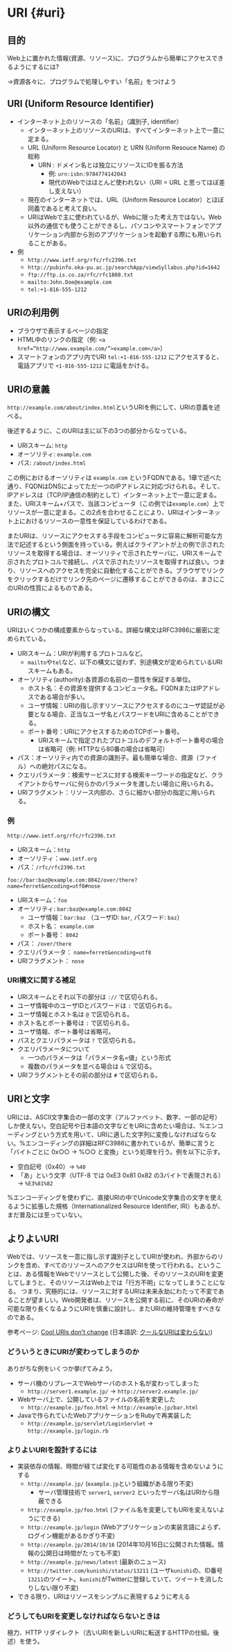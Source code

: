 # URI {#uri}

## 目的
Web上に置かれた情報(資源、リソース)に、プログラムから簡単にアクセスできるようにするには?

→資源各々に、プログラムで処理しやすい「名前」をつけよう

## URI (Uniform Resource Identifier)
* インターネット上のリソースの「名前」（識別子, identifier）
  * インターネット上のリソースのURIは、すべてインターネット上で一意に定まる。
  * URL (Uniform Resource Locator) と URN (Uniform Resouce Name) の総称
    - URN : ドメイン名とは独立にリソースにIDを振る方法
        - 例: `urn:isbn:9784774142043`
        - 現代のWebではほとんど使われない（URI = URL と思ってほぼ差し支えない）
  * 現在のインターネットでは、URL（Uniform Resource Locator）とほぼ同義であると考えて良い。
  * URIはWebで主に使われているが、Webに限った考え方ではない。Web以外の通信でも使うことができるし、パソコンやスマートフォンでアプリケーション内部から別のアプリケーションを起動する際にも用いられることがある。
* 例
  * `http://www.ietf.org/rfc/rfc2396.txt`
  * `http://pubinfo.oka-pu.ac.jp/searchApp/viewSyllabus.php?id=1642`
  * `ftp://ftp.is.co.za/rfc/rfc1808.txt`
  * `mailto:John.Doe@example.com`
  * `tel:+1-816-555-1212`

## URIの利用例
* ブラウザで表示するページの指定
* HTML中のリンクの指定（例: `<a href=”http://www.example.com/”>example.com</a>`）
* スマートフォンのアプリ内でURI `tel:+1-816-555-1212` にアクセスすると、電話アプリで `+1-816-555-1212` に電話をかける。

## URIの意義

`http://example.com/about/index.html`というURIを例にして、URIの意義を述べる。

後述するように、このURIは主に以下の3つの部分からなっている。

* URIスキーム: `http`
* オーソリティ: `example.com`
* パス: `/about/index.html`

この例におけるオーソリティは `example.com` というFQDNである。1章で述べた通り、FQDNはDNSによってただ一つのIPアドレスに対応づけられる。そして、IPアドレスは（TCP/IP通信の制約として）インターネット上で一意に定まる。また、URIスキーム+パスで、当該コンピュータ（この例では`example.com`）上でリソースが一意に定まる。この2点を合わせることにより、URIはインターネット上におけるリソースの一意性を保証しているわけである。

またURIは、リソースにアクセスする手段をコンピュータに容易に解析可能な方法で記述するという側面を持っている。例えばクライアントが上の例で示されたリソースを取得する場合は、オーソリティで示されたサーバに、URIスキームで示されたプロトコルで接続し、パスで示されたリソースを取得すれば良い。つまり、リソースへのアクセスを完全に自動化することができる。ブラウザでリンクをクリックするだけでリンク先のページに遷移することができるのは、まさにこのURIの性質によるものである。

## URIの構文
URIはいくつかの構成要素からなっている。詳細な構文はRFC3986に厳密に定められている。

* URIスキーム：URIが利用するプロトコルなど。
  * `mailto`や`tel`など、以下の構文に従わず、別途構文が定められているURIスキームもある。
* オーソリティ(authority):各資源の名前の一意性を保証する単位。
  * ホスト名：その資源を提供するコンピュータ名。FQDNまたはIPアドレスである場合が多い。
  * ユーザ情報：URIの指し示すリソースにアクセスするのにユーザ認証が必要となる場合、正当なユーザ名とパスワードをURIに含めることができる。
  * ポート番号：URIにアクセスするためのTCPポート番号。
    * URIスキームで指定されたプロトコルのデフォルトポート番号の場合は省略可（例: HTTPなら80番の場合は省略可）
* パス：オーソリティ内での資源の識別子。最も簡単な場合、資源（ファイル）への絶対パスになる。
* クエリパラメータ：検索サービスに対する検索キーワードの指定など、クライアントからサーバに何らかのパラメータを渡したい場合に用いられる。
* URIフラグメント：リソース内部の、さらに細かい部分の指定に用いられる。

### 例
`http://www.ietf.org/rfc/rfc2396.txt`

* URIスキーム：`http`
* オーソリティ：`www.ietf.org`
* パス：`/rfc/rfc2396.txt`

`foo://bar:baz@example.com:8042/over/there?name=ferret&encoding=utf8#nose`

* URIスキーム：`foo`
* オーソリティ: `bar:baz@example.com:8042`
  * ユーザ情報：`bar:baz` （ユーザID: `bar`, パスワード: `baz`）
  * ホスト名： `example.com`
  * ポート番号： `8042`
* パス： `/over/there`
* クエリパラメータ： `name=ferret&encoding=utf8`
* URIフラグメント： `nose`

### URI構文に関する補足
* URIスキームとそれ以下の部分は `://` で区切られる。
* ユーザ情報中のユーザIDとパスワードは `:` で区切られる。
* ユーザ情報とホスト名は `@` で区切られる。
* ホスト名とポート番号は `:` で区切られる。
* ユーザ情報、ポート番号は省略可。
* パスとクエリパラメータは `?` で区切られる。
* クエリパラメータについて
  * 一つのパラメータは「パラメータ名=値」という形式
  * 複数のパラメータを並べる場合は `&` で区切る。
* URIフラグメントとその前の部分は `#` で区切られる。

## URIと文字
URIには、ASCII文字集合の一部の文字（アルファベット、数字、一部の記号）しか使えない。空白記号や日本語の文字などをURIに含めたい場合は、%エンコーディングという方式を用いて、URIに適した文字列に変換しなければならない。%エンコーディングの詳細はRFC3986に書かれているが、簡単に言うと「バイトごとに 0x○○ → %○○ と変換」という処理を行う。例を以下に示す。

* 空白記号（0x40）→ `%40`
* 「あ」という文字（UTF-8 では 0xE3 0x81 0x82 の3バイトで表現される）→ `%E3%81%82`

%エンコーディングを使わずに、直接URIの中でUnicode文字集合の文字を使えるように拡張した規格（Internationalized Resource Identifier, IRI）もあるが、まだ普及には至っていない。

## よりよいURI
Webでは、リソースを一意に指し示す識別子としてURIが使われ、外部からのリンクを含め、すべてのリソースへのアクセスはURIを使って行われる。ということは、ある情報をWebでリソースとして公開した後、そのリソースのURIを変更してしまうと、そのリソースはWeb上では「行方不明」になってしまうことになる。
つまり、究極的には、リソースに対するURIは未来永劫にわたって不変であることが望ましい。Web開発者は、リソースを公開する前に、そのURIの寿命が可能な限り長くなるようにURIを慎重に設計し、またURIの維持管理をすべきなのである。

参考ページ: [Cool URIs don’t change](http://www.w3.org/Provider/Style/URI.html.en) (日本語訳: [クールなURIは変わらない](http://www.kanzaki.com/docs/Style/URI))

### どういうときにURIが変わってしまうのか
ありがちな例をいくつか挙げてみよう。

* サーバ機のリプレースでWebサーバのホスト名が変わってしまった
  * `http://server1.example.jp/` → `http://server2.example.jp/`
* Webサーバ上で、公開しているファイルの名前を変更した
  * `http://example.jp/foo.html` → `http://example.jp/bar.html`
* Javaで作られていたWebアプリケーションをRubyで再実装した
  * `http://example.jp/servlet/LoginServlet` → `http://example.jp/login.rb`

### よりよいURIを設計するには
* 実装依存の情報、時間が経てば変化する可能性のある情報を含めないようにする
  * `http://example.jp/`  (`example.jp`という組織がある限り不変)
    * サーバ管理技術で `server1`, `server2` といったサーバ名はURIから隠蔽できる
  * `http://example.jp/foo.html` (ファイル名を変更してもURIを変えないようにできる)
  * `http://example.jp/login` (Webアプリケーションの実装言語によらず、ログイン機能があるかぎり不変)
  * `http://example.jp/2014/10/16` (2014年10月16日に公開された情報。情報の公開日は時間がたっても不変)
  * `http://example.jp/news/latest` (最新のニュース)
  * `http://twitter.com/kunishi/status/13211` (ユーザ`kunishi`の、ID番号`13211`のツイート。`kunishi`がTwitterに登録していて、ツイートを消したりしない限り不変)
* できる限り、URIはリソースをシンプルに表現するように考える

### どうしてもURIを変更しなければならないときは
極力、HTTP リダイレクト（古いURIを新しいURIに転送するHTTPの仕組。後述）を使う。